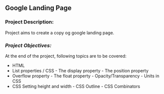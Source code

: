 ## **Google Landing Page**

### **Project Description:**

Project aims to create a copy og google landing page.

### *Project Objectives:*

At the end of the project, following topics are to be covered:
- HTML
- List properties / CSS - The display property - The position property
- Overflow property - The float property - Opacity/Transparency - Units in CSS
- CSS Setting height and width - CSS Outline - CSS Combinators
